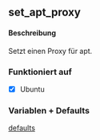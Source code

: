 ## set_apt_proxy

#### Beschreibung
Setzt einen Proxy für apt.

### Funktioniert auf
- [x] Ubuntu

### Variablen + Defaults
[defaults](./defaults/main.yml)

